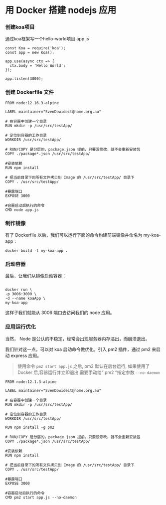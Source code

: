 # 用 Docker 搭建 nodejs 应用

### 创建koa项目
通过koa框架写一个hello-world项目
app.js
```
const Koa = require('koa');
const app = new Koa();

app.use(async ctx => {
  ctx.body = 'Hello World';
});

app.listen(3000);
```

### 创建 Dockerfile 文件
```
FROM node:12.16.3-alpine

LABEL maintainer="SvenDowideit@home.org.au"

# 在容器中创建一个目录
RUN mkdir -p /usr/src/testApp/

# 定位到容器的工作目录
WORKDIR /usr/src/testApp/

# RUN/COPY 是分层的，package.json 提前，只要没修改，就不会重新安装包
COPY ./package*.json /usr/src/testApp/

#安装依赖
RUN npm install

# 把当前目录下的所有文件拷贝到 Image 的 /usr/src/testApp/ 目录下
COPY . /usr/src/testApp/

#暴露端口
EXPOSE 3000

#容器启动后执行的命令
CMD node app.js 
```

### 制作镜像
有了 Dockerfile 以后，我们可以运行下面的命令构建前端镜像并命名为 my-koa-app：

```
docker build -t my-koa-app .
```

### 启动容器
最后，让我们从镜像启动容器：

```

docker run \
-p 3006:3000 \
-d --name koaApp \
my-koa-app

```

这样子我们就能从 3006 端口去访问我们的 node 应用。

###  应用运行优化

当然， Node 是公认的不稳定，经常会出现服务器内存溢出，而崩溃退出。

我们针对这一点，可以对 koa 启动命令做优化。引入 pm2 插件，通过 pm2 来启动 express 应用。

> 使用命令 `pm2 start app.js` 之后, pm2 默认在后台运行, 如果使用了 Docker 后,容器运行并立即退出,需要手动给“ pm2 ”指定参数 `--no-daemon`


```
FROM node:12.1.3-alpine

LABEL maintainer="SvenDowideit@home.org.au"

# 在容器中创建一个目录
RUN mkdir -p /usr/src/testApp/

# 定位到容器的工作目录
WORKDIR /usr/src/testApp/

RUN npm install -g pm2

# RUN/COPY 是分层的，package.json 提前，只要没修改，就不会重新安装包
COPY ./package*.json /usr/src/testApp/

#安装依赖
RUN npm install

# 把当前目录下的所有文件拷贝到 Image 的 /usr/src/testApp/ 目录下
COPY . /usr/src/testApp/

#暴露端口
EXPOSE 3000

#容器启动后执行的命令
CMD pm2 start app.js --no-daemon 

```